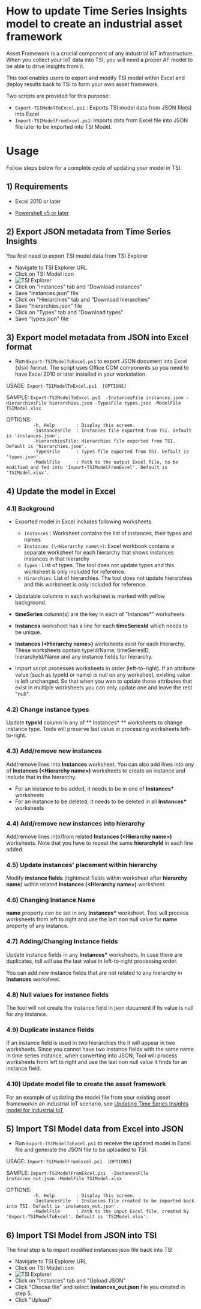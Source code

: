 # How to update Time Series Insights model to create an industrial asset framework

Asset Framework is a crucial component of any industrial IoT infrastructure. When you collect your IoT data into TSI, you will need a proper AF model to be able to drive insights from it.

This tool enables users to export and modify TSI model within Excel and deploy results back to TSI to form your own asset framework. 

Two scripts are provided for this purpose:

* `Export-TSIModelToExcel.ps1`  : Exports TSI model data from JSON file(s) into Excel
* `Import-TSIModelFromExcel.ps1`: Imports data from Excel file into JSON file later to be imported into TSI Model.

# Usage

Follow steps below for a complete cycle of updating your model in TSI.

## 1) Requirements

* Excel 2010 or later

* [Powershell v5 or later](https://docs.microsoft.com/en-us/powershell/scripting/install/installing-powershell?view=powershell-7.1)

## 2) Export JSON metadata from Time Series Insights

You first need to export TSI model data from TSI Explorer

* Navigate to TSI Explorer URL
* Click on TSI Model icon
* ![TSI Explorer](./images/tsiexplorer1.png)
* Click on "Instances" tab and "Download instances"
* Save "instances.json" file
* Click on "Hierarchies" tab and "Download hierarchies"
* Save "hierarchies.json" file
* Click on "Types" tab and "Download types"
* Save "types.json" file

## 3) Export model metadata from JSON into Excel format

* Run `Export-TSIModelToExcel.ps1` to export JSON document into Excel (xlsx) format. The script uses Office COM components so you need to have Excel 2010 or later installed in your workstation.

USAGE: `Export-TSIModelToExcel.ps1  [OPTIONS]`

SAMPLE: `Export-TSIModelToExcel.ps1  -InstancesFile instances.json -HierarchiesFile hierarchies.json -TypesFile types.json -ModelFile TSIModel.xlsx`

OPTIONS:<br />
`​          -h, Help        : Display this screen.`<br />
`​          -InstancesFile  : Instances file exported from TSI. Default is 'instances.json'.`<br />
`​          -HierarchiesFile: Hierarchies file exported from TSI. Default is 'hierarchies.json'.`<br />
`​          -TypesFile      : Types file exported from TSI. Default is 'types.json'.`<br />
`​          -ModelFile      : Path to the output Excel file, to be modified and fed into 'Import-TSIModelFromExcel'. Default is 'TSIModel.xlsx'.`<br />


## 4) Update the model in Excel

### 4.1) Background
- Exported model in Excel includes following worksheets
  - `Instances` : Worksheet contains the list of instances, their types and names
  - `Instances (\<Hierarchy name\>)`: Excel workbook contains a separate worksheet for each hierarchy that shows instances instances in that hierarchy
  - `Types`     : List of types. The tool does not update types and this worksheet is only included for reference.
  - `Hirarchies`: List of hierarchies. The tool does not update hierarchies and this worksheet is only included for reference.

- Updatable columns in each worksheet is marked with yellow background.
- **timeSeries** column(s) are the key in each of "Intances*" worksheets.
- **Instances** worksheet has a line for each **timeSeriesId** which needs to be unique.  
- **Instances  (\<Hierarchy name\>)** worksheets exist for each Hierarchy. These worksheets contain typeId/Name, timeSeriesID, hierarchyId/Name and any instance fields for hierarchy.
- Import script processes worksheets in order (left-to-right). If an attribute value (such as typeId or name) is null on any worksheet, existing value is left unchanged. So that when you wan to update those attributes that exist in multiple worksheets you can only update one and leave the rest "null".

### 4.2) Change instance types
Update **typeId** column in any of ** Instances* ** worksheets to change instance type. Tools will preserve last value in processing worksheets left-to-right. 

### 4.3) Add/remove new instances
Add/remove lines into **Instances** worksheet. You can also add lines into any of **Instances  (\<Hierarchy name\>)** worksheets to create an instance and include that in the hierarchy. 
* For an instance to be added, it needs to be in one of **Instances\*** worksheets
* For an instance to be deleted, it needs to be deleted in all **Instances\*** worksheets

### 4.4) Add/remove new instances into hierarchy
Add/remove lines into/from related **Instances  (\<Hierarchy name\>)** worksheets. Note that you have to repeat the same **hierarchyId** in each line added.

### 4.5) Update instances' placement within hierarchy
Modify **instance fields** (rightmost fields within worksheet after **hierarchy name**) within related **Instances  (\<Hierarchy name\>)** worksheet.

### 4.6) Changing Instance Name
**name** property can be set in any **Instances\*** worksheet. Tool will process worksheets from left to right and use the last non null value for **name** property of any instance.

### 4.7) Adding/Changing Instance fields
Update instance fields in any **Instances\*** worksheets. In case there are duplicates, toll will use the last value in left-to-right processing order.

You can add new instance fields that are not related to any hierarchy in **Instances** worksheet.

### 4.8) Null values for instance fields
The tool will not create the instance field in json document if its value is null for any instance.

### 4.9) Duplicate instance fields
If an instance field is used in two hierarchies the it will appear in two worksheets. Since you cannot have two instance fields with the same name in time series instance, when converting into JSON, Tool will process worksheets from left to right and use the last non null value it finds for an instance field.

### 4.10) Update model file to create the asset framework
For an example of updating the model file from your existing asset frameworkin an industrial IoT scenario, see [Updating Time Series Insights model for Industrial IoT](./iiot-mappings.md)

## 5) Import TSI Model data from Excel into JSON
* Run `Export-TSIModelToExcel.ps1` to receive the updated model in Excel file and generate the JSON file to be uploaded to TSI. 

USAGE: `Import-TSIModelFromExcel.ps1  [OPTIONS]`

SAMPLE: `Import-TSIModelFromExcel.ps1  -InstancesFile instances_out.json -ModelFile TSIModel.xlsx`

OPTIONS:<br />
`​          -h, Help        : Display this screen.`<br />
`​          -InstancesFile  : Instances file created to be imported back into TSI. Default is 'instances_out.json'.`<br />
`​          -ModelFile      : Path to the input Excel file, created by 'Export-TSIModelToExcel'. Default is 'TSIModel.xlsx'.`<br />

## 6) Import TSI Model from JSON into TSI
The final step is to import modified instances json file back into TSI 

* Navigate to TSI Explorer URL
* Click on TSI Model icon
* ![TSI Explorer](./images/tsiexplorer1.png)
* Click on "Instances" tab and "Upload JSON"
* Click "Choose file" and select **instances_out.json** file you created in step 5.
* Click "Upload"
